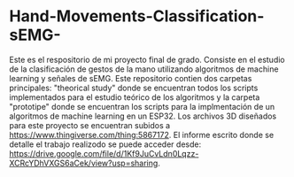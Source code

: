 # Hand-Movements-Classification-sEMG-
Este es el respositorio de mi proyecto final de grado.
Consiste en el estudio de la clasificación de gestos de la mano utilizando algoritmos de machine learning y señales de sEMG.
Este repositorio contien dos carpetas principales: "theorical study" donde se encuentran todos los scripts implementados para el estudio teórico de los algoritmos
y la carpeta "prototipe" donde se encuentran los scripts para la implmentación de un algoritmos de machine learning en un ESP32.
Los archivos 3D diseñados para este proyecto se encuentran subidos a https://www.thingiverse.com/thing:5867172.
El informe escrito donde se detalle el trabajo realizodo se puede acceder desde: https://drive.google.com/file/d/1Kf9JuCvLdn0Lqzz-XCRcYDhVXGS6aCek/view?usp=sharing.
